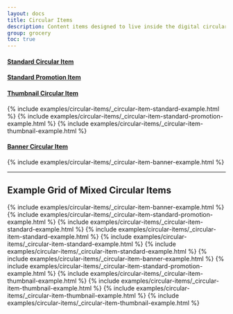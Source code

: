```yaml
---
layout: docs
title: Circular Items
description: Content items designed to live inside the digital circular.
group: grocery
toc: true
---
```




<div class="bd-example" style="max-width: 960px;">
  <div class="row">
    <div class="col">
      <h4 class="text-center">
        <a href="/docs/grocery/circulars/standard-circular-item">
          Standard Circular Item
        </a>
       </h4>
    </div>
    <div class="col">
      <h4 class="text-center">
        <a href="/docs/grocery/circulars/standard-promotion-item">
          Standard Promotion Item
        </a>
       </h4>
    </div>
    <div class="col">
      <h4 class="text-center">
        <a href="/docs/grocery/circulars/Thumbnail-circular-item">
          Thumbnail Circular Item
        </a>
       </h4>
    </div>
  </div>

  <div class="row">
    {% include examples/circular-items/_circular-item-standard-example.html %}
    {% include examples/circular-items/_circular-item-standard-promotion-example.html %}
    {% include examples/circular-items/_circular-item-thumbnail-example.html %}
  </div>  
  
  <h4 class="text-center">
    <a href="/docs/grocery/circulars/banner-item">
      Banner Circular Item
    </a>
  </h4>
  <div class="row">
     {% include examples/circular-items/_circular-item-banner-example.html %}
  </div>
</div>


---

## Example Grid of Mixed Circular Items

<div class="bd-example">
  <div class="row">
    {% include examples/circular-items/_circular-item-banner-example.html %}
    {% include examples/circular-items/_circular-item-standard-promotion-example.html %}
    {% include examples/circular-items/_circular-item-standard-example.html %}
    {% include examples/circular-items/_circular-item-standard-example.html %}
    {% include examples/circular-items/_circular-item-standard-example.html %}
    {% include examples/circular-items/_circular-item-standard-example.html %}
    {% include examples/circular-items/_circular-item-banner-example.html %}
    {% include examples/circular-items/_circular-item-standard-promotion-example.html %}
    {% include examples/circular-items/_circular-item-thumbnail-example.html %}
    {% include examples/circular-items/_circular-item-thumbnail-example.html %}
    {% include examples/circular-items/_circular-item-thumbnail-example.html %}
    {% include examples/circular-items/_circular-item-thumbnail-example.html %}
  </div>
</div>
